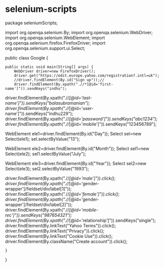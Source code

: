 # selenium-scripts
package seleniumScripts;

import org.openqa.selenium.By;
import org.openqa.selenium.WebDriver;
import org.openqa.selenium.WebElement;
import org.openqa.selenium.firefox.FirefoxDriver;
import org.openqa.selenium.support.ui.Select;

public class Google {

	public static void main(String[] args) {
		WebDriver driver=new FirefoxDriver();
		driver.get("https://edit.europe.yahoo.com/registration?.intl=uk");
		//driver.findElement(By.id("Sign up"));//
		driver.findElement(By.xpath(".//*[@id='first-name']")).sendKeys("indhu");
driver.findElement(By.xpath(".//*[@id='last-name']")).sendKeys("balasubramanian");
driver.findElement(By.xpath(".//*[@id='user-name']")).sendKeys("indhu229");
driver.findElement(By.xpath(".//*[@id='password']")).sendKeys("abc1234");
driver.findElement(By.xpath(".//*[@id='mobile']")).sendKeys("123456789");


WebElement ele1=driver.findElement(By.id("Day"));
Select sel=new Select(ele1);
sel.selectByValue("13");

WebElement ele2=driver.findElement(By.id("Month"));
Select sel1=new Select(ele2);
sel1.selectByValue("July");

WebElement ele3=driver.findElement(By.id("Year"));
Select sel2=new Select(ele3);
sel2.selectByValue("1993");

driver.findElement(By.xpath(".//*[@id='male']")).click();
driver.findElement(By.xpath(".//*[@id='gender-wrapper']/fieldset/div/label[1]"));
driver.findElement(By.xpath(".//*[@id='female']")).click();
driver.findElement(By.xpath(".//*[@id='gender-wrapper']/fieldset/div/label[2]"));
driver.findElement(By.xpath(".//*[@id='mobile-rec']")).sendKeys("987654321");
driver.findElement(By.xpath(".//*[@id='relationship']")).sendKeys("single");
driver.findElement(By.linkText("Yahoo Terms")).click();
driver.findElement(By.linkText("Privacy")).click();
driver.findElement(By.linkText("Cookie Use")).click();
driver.findElement(By.className("Create account")).click();

	}

}
